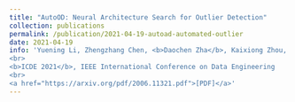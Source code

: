 ```yaml
---
title: "AutoOD: Neural Architecture Search for Outlier Detection"
collection: publications
permalink: /publication/2021-04-19-autoad-automated-outlier
date: 2021-04-19
info: 'Yuening Li, Zhengzhang Chen, <b>Daochen Zha</b>, Kaixiong Zhou, Haifeng Jin, Haifeng Chen, and Xia Hu
<br>
<b>ICDE 2021</b>, IEEE International Conference on Data Engineering
<br>
<a href="https://arxiv.org/pdf/2006.11321.pdf">[PDF]</a>'
---
```

